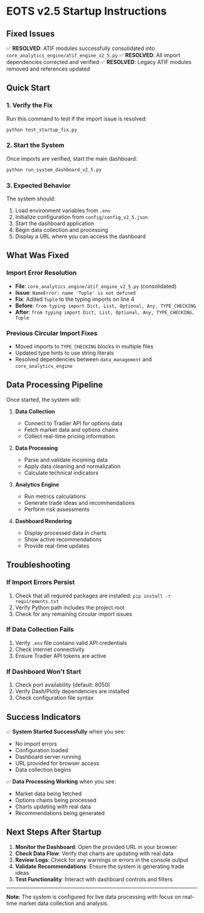 # EOTS v2.5 Startup Instructions

## Fixed Issues
✅ **RESOLVED**: ATIF modules successfully consolidated into `core_analytics_engine/atif_engine_v2_5.py`
✅ **RESOLVED**: All import dependencies corrected and verified
✅ **RESOLVED**: Legacy ATIF modules removed and references updated

## Quick Start

### 1. Verify the Fix
Run this command to test if the import issue is resolved:
```bash
python test_startup_fix.py
```

### 2. Start the System
Once imports are verified, start the main dashboard:
```bash
python run_system_dashboard_v2_5.py
```

### 3. Expected Behavior
The system should:
1. Load environment variables from `.env`
2. Initialize configuration from `config/config_v2_5.json`
3. Start the dashboard application
4. Begin data collection and processing
5. Display a URL where you can access the dashboard

## What Was Fixed

### Import Error Resolution
- **File**: `core_analytics_engine/atif_engine_v2_5.py` (consolidated)
- **Issue**: `NameError: name 'Tuple' is not defined`
- **Fix**: Added `Tuple` to the typing imports on line 4
- **Before**: `from typing import Dict, List, Optional, Any, TYPE_CHECKING`
- **After**: `from typing import Dict, List, Optional, Any, TYPE_CHECKING, Tuple`

### Previous Circular Import Fixes
- Moved imports to `TYPE_CHECKING` blocks in multiple files
- Updated type hints to use string literals
- Resolved dependencies between `data_management` and `core_analytics_engine`

## Data Processing Pipeline

Once started, the system will:

1. **Data Collection**
   - Connect to Tradier API for options data
   - Fetch market data and options chains
   - Collect real-time pricing information

2. **Data Processing**
   - Parse and validate incoming data
   - Apply data cleaning and normalization
   - Calculate technical indicators

3. **Analytics Engine**
   - Run metrics calculations
   - Generate trade ideas and recommendations
   - Perform risk assessments

4. **Dashboard Rendering**
   - Display processed data in charts
   - Show active recommendations
   - Provide real-time updates

## Troubleshooting

### If Import Errors Persist
1. Check that all required packages are installed: `pip install -r requirements.txt`
2. Verify Python path includes the project root
3. Check for any remaining circular import issues

### If Data Collection Fails
1. Verify `.env` file contains valid API credentials
2. Check internet connectivity
3. Ensure Tradier API tokens are active

### If Dashboard Won't Start
1. Check port availability (default: 8050)
2. Verify Dash/Plotly dependencies are installed
3. Check configuration file syntax

## Success Indicators

✅ **System Started Successfully** when you see:
- No import errors
- Configuration loaded
- Dashboard server running
- URL provided for browser access
- Data collection begins

✅ **Data Processing Working** when you see:
- Market data being fetched
- Options chains being processed
- Charts updating with real data
- Recommendations being generated

## Next Steps After Startup

1. **Monitor the Dashboard**: Open the provided URL in your browser
2. **Check Data Flow**: Verify that charts are updating with real data
3. **Review Logs**: Check for any warnings or errors in the console output
4. **Validate Recommendations**: Ensure the system is generating trade ideas
5. **Test Functionality**: Interact with dashboard controls and filters

---

**Note**: The system is configured for live data processing with focus on real-time market data collection and analysis.